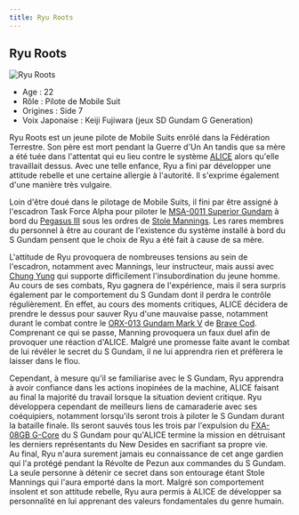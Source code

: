 ```yaml
---
title: Ryu Roots
---
```


Ryu Roots
---------


![Ryu Roots](/images/stories/saga/sentinel/persos/ryuroots.jpg)


* Age : 22
* Rôle : Pilote de Mobile Suit
* Origines : Side 7
* Voix Japonaise : Keiji Fujiwara (jeux SD Gundam G Generation)


Ryu Roots est un jeune pilote de Mobile Suits enrôlé dans la Fédération Terrestre. Son père est mort pendant la Guerre d'Un An tandis que sa mère a été tuée dans l'attentat qui eu lieu contre le système [ALICE](uc/gundam-sentinel/alice.html) alors qu'elle travaillait dessus. Avec une telle enfance, Ryu a fini par développer une attitude rebelle et une certaine allergie à l'autorité. Il s'exprime également d'une manière très vulgaire.


Loin d'être doué dans le pilotage de Mobile Suits, il fini par être assigné à l'escadron Task Force Alpha pour piloter le [MSA-0011 Superior Gundam](uc/gundam-sentinel/msa-0011-s-gundam.html) à bord du [Pegasus III](uc/gundam-sentinel/pegasus-iii.html) sous les ordres de [Stole Mannings](uc/gundam-sentinel/stole-mannings.html). Les rares membres du personnel à être au courant de l'existence du système installé à bord du S Gundam pensent que le choix de Ryu a été fait à cause de sa mère.


L'attitude de Ryu provoquera de nombreuses tensions au sein de l'escadron, notamment avec Mannings, leur instructeur, mais aussi avec [Chung Yung](uc/gundam-sentinel/chung-yung.html) qui supporte difficilement l'insubordination du jeune homme.   
Au cours de ses combats, Ryu gagnera de l'expérience, mais il sera surpris également par le comportement du S Gundam dont il perdra le contrôle régulièrement. En effet, au cours des moments critiques, ALICE décidera de prendre le dessus pour sauver Ryu d'une mauvaise passe, notamment durant le combat contre le [ORX-013 Gundam Mark V](uc/gundam-sentinel/orx-013-gundam-mk-v.html) de [Brave Cod](uc/gundam-sentinel/brave-cod.html). Comprenant ce qui se passe, Manning provoquera un faux duel afin de provoquer une réaction d'ALICE. Malgré une promesse faite avant le combat de lui révéler le secret du S Gundam, il ne lui apprendra rien et préfèrera le laisser dans le flou.


Cependant, à mesure qu'il se familiarise avec le S Gundam, Ryu apprendra à avoir confiance dans les actions inopinées de la machine, ALICE faisant au final la majorité du travail lorsque la situation devient critique. Ryu développera cependant de meilleurs liens de camaraderie avec ses coéquipiers, notamment lorsqu'ils seront trois à piloter le S Gundam durant la bataille finale. Ils seront sauvés tous les trois par l'expulsion du [FXA-08GB G-Core](uc/gundam-sentinel/fxa-08gb-g-core.html) du S Gundam pour qu'ALICE termine la mission en détruisant les derniers représentants du New Desides en sacrifiant sa propre vie.   
Au final, Ryu n'aura surement jamais eu connaissance de cet ange gardien qui l'a protégé pendant la Révolte de Pezun aux commandes du S Gundam. La seule personne à détenir ce secret dans son entourage étant Stole Mannings qui l'aura emporté dans la mort. Malgré son comportement insolent et son attitude rebelle, Ryu aura permis à ALICE de développer sa personnalité en lui apprenant des valeurs fondamentales du genre humain.

